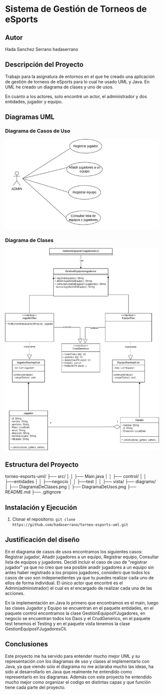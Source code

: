 # Sistema de Gestión de Torneos de eSports 
 
## Autor 
Hada Sanchez Serrano 
hadaserrano
 
## Descripción del Proyecto 
Trabajo para la asignatura de entornos en el que he creado una aplicación de gestión de torneos de eSports para lo cual he usado UML y Java. En UML he creado un diagrama de clases y uno de usos.

En cuanto a los actores, solo encontré un actor, el administrador y dos entidades, jugador y equipo.

[](https://github.com/hadaserrano/torneo-esports-uml-.git)

## Diagramas UML 
### Diagrama de Casos de Uso 
![Diagrama de casos de uso](diagrams/DiagramaDeUsos.png)
 
### Diagrama de Clases 
![Diagrama de clases](diagrams/DiagramaDeClases.png)
 
## Estructura del Proyecto 
 
torneo-esports-uml/ ├── src/ 
│ │ ├── Main.java 
│ │ ├── control/ 
│ │ ├──entidades
│ │ ├──negocio
│ │ ├──test
│ │ ├── vista/ 
├── diagrams/ 
│ ├── DiagramaDeClases.png 
│ ├── DiagramaDeUsos.png 
├── README.md 
├── .gitignore 
 
## Instalación y Ejecución 
1. Clonar el repositorio: 
`git clone https://github.com/hadaserrano/torneo-esports-uml.git` 
 
## Justificación del diseño 
En el diagrama de casos de usos encontramos los siguientes casos: Registrar jugador, Añadir jugadores a un equipo, Registrar equipo, Consultar lista de equipos y jugadores. Decidí incluir el caso de uso de "registrar jugador" ya que no creo que sea posible anadir jugadores a un equipo sin antes haber registrado a los propios jugadores, considero que todos los casos de uso son indepenedientes ya que tu puedes realizar cada uno de ellos de forma individual. El único actor que encontré es el Admin(administrador) el cual es el encargado de realizar cada una de las acciones.

En la implementación en Java lo primero que encontramos es el main, luego las clases Jugador y Equipo se encuentran en el paquete entidades, en el paquete control encontramos la clase GestionEquiposYJugadores, en negocio se encuentran todos los Daos y el CrudGenerico, en el paquete test tenemos el Testing y en el paquete vista tenemos la clase GestionEquiposYJugadoresCli.
 
## Conclusiones  
Este proyecto me ha servido para entender mucho mejor UML y su representación con los diagramas de uso y clases al implementarlo con Java, ya que viendo solo el diagrama no me aclaraba mucho las ideas, ha sido al desarrollarlo en Java que realmente he entendido como representarlo en los diagramas. Además con este proyecto he entendido mucho mejor como organizar el codigo en distintas capas y que función tiene cada parte del proyecto.
